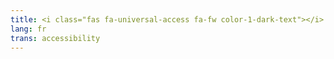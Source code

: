 ```yaml
---
title: <i class="fas fa-universal-access fa-fw color-1-dark-text"></i> Information sur l'accessibilité
lang: fr
trans: accessibility
---
```

